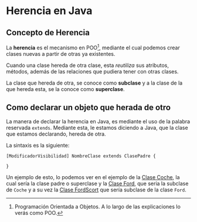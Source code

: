 # Herencia en Java

## Concepto de Herencia

La **herencia** es el mecanismo en POO[^1], mediante el cual podemos crear clases nuevas a partir de otras ya existentes.

Cuando una clase hereda de otra clase, esta *reutiliza* sus atributos, métodos, además de las relaciones que pudiera tener con otras clases.

La clase que hereda de otra, se conoce como **subclase** y a la clase de la que hereda esta, se la conoce como **superclase**.


## Como declarar un objeto que herada de otro

La manera de declarar la herencia en Java, es mediante el uso de la palabra reservada `extends`.
Mediante esta, le estamos diciendo a Java, que la clase que estamos declarando, hereda de otra.

La sintaxis es la siguiente:

```console
[ModificadorVisibilidad] NombreClase extends ClasePadre { 

}
```

Un ejemplo de esto, lo podemos ver en el ejemplo de la [Clase Coche](coche.java), la cual sería la clase padre o superclase y la [Clase Ford](ford.java), que seria la subclase de `Coche` y a su vez la [Clase FordScort](fordscort.java) que sería subclase de la clase `Ford`.

[^1]: Programación Orientada a Objetos. A lo largo de las explicaciones lo verás como POO.